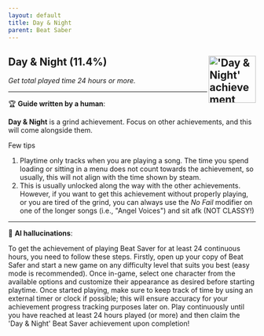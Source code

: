```yaml
---
layout: default
title: Day & Night
parent: Beat Saber
---
```


## Day & Night (11.4%) <img align="right" src="https://cdn.cloudflare.steamstatic.com/steamcommunity/public/images/apps/620980/83cc09fe8c596a49684738859ec04bb172594d5a.jpg" alt="'Day & Night' achievement icon" width="96" height="96">

_Get total played time 24 hours or more._

---

:trophy: **Guide written by a human**:

**Day & Night** is a grind achievement. Focus on other achievements, and this will come alongside them.

Few tips
1. Playtime only tracks when you are playing a song. The time you spend loading or sitting in a menu does not count towards the achievement, so usually, this will not align with the time shown by steam.
2. This is usually unlocked along the way with the other achievements. However, if you want to get this achievement without properly playing, or you are tired of the grind, you can always use the _No Fail_ modifier on one of the longer songs (i.e., "Angel Voices") and sit afk (NOT CLASSY!)

---

:robot: **AI hallucinations**:

To get the achievement of playing Beat Saver for at least 24 continuous hours, you need to follow these steps. Firstly, open up your copy of Beat Safer and start a new game on any difficulty level that suits you best (easy mode is recommended). Once in-game, select one character from the available options and customize their appearance as desired before starting playtime.
Once started playing, make sure to keep track of time by using an external timer or clock if possible; this will ensure accuracy for your achievement progress tracking purposes later on. Play continuously until you have reached at least 24 hours played (or more) and then claim the 'Day & Night' Beat Saver achievement upon completion!
